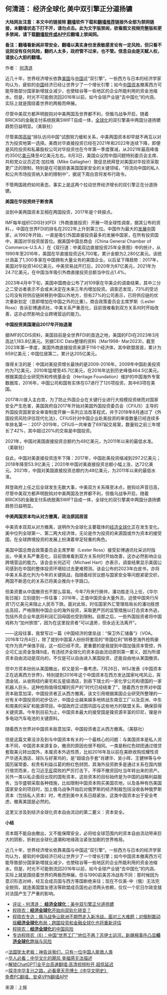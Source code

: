  <!-- 面包屑导航 --> <h2>何清涟： 经济全球化 美中双引擎正分道扬镳</h2> <p class="notice"><b>大陆网友注意：本文中的链接除 <a href="https://github.com/bannedbook/fanqiang" >翻墙</a>软件下载和<a href="https://github.com/killgcd/justmysocks/blob/master/README.md">翻墙推荐</a>链接外全部为禁网链接，未翻墙状态下打不开，请勿点击。此为文字版禁闻，欲看图文视频完整版和更多禁闻，请下载<a href="https://github.com/bannedbook/fanqiang">翻墙软件或APP</a>后翻墙上禁闻网。</p><p>备注：翻墙看新闻非常安全，翻墙以真实身份发表敏感言论有一定风险，但只看不说则没有任何风险，翻的人太多，政府管不过来，也不管。信息自由是天赋人权，请放心大胆的翻墙。</b></p>  <div class="entry"> <p>作者： <a href="https://www.bannedbook.org/bnews/tag/%e4%bd%95%e6%b8%85%e6%b6%9f/" class="st_tag internal_tag" rel="tag" title="标签 何清涟 下的日志">何清涟</a></p> <p id="summary">近几十年，世界经济增长依靠<a href="https://www.bannedbook.org/bnews/tag/%e7%be%8e%e5%9b%bd/" class="st_tag internal_tag" rel="tag" title="标签 美国 下的日志">美国</a>与<span class='wp_keywordlink_affiliate'><a href="https://www.bannedbook.org/" title="中国" target="_blank">中国</a></span>这“双引擎”。一些西方与日本的经济学家均认为，疲软的<a href="https://www.bannedbook.org/bnews/tag/%E4%B8%AD%E5%9B%BD/" class="st_tag internal_tag" rel="tag" title="标签 中国 下的日志">中国</a>经济已经让世界少了一个增长引擎；如今<a href="https://www.bannedbook.org/bnews/tag/%E4%B8%AD%E5%9B%BD%E8%B5%84%E6%9C%AC/" class="st_tag internal_tag" rel="tag" title="标签 中国资本 下的日志">中国资本</a>撤离西方可能导致部分国家新增就业减少，也使硅谷等一些地区的企业所能利用的资金池缩水。但是，时光不可能倒流回2016年以前，如今全球产业链“去中国化”的内涵，实际上就是围绕着世界的两极而伸展。</p> <p id="conimg">尽管中美双方都声明脱钩对中美两国及世界都不利，但俄乌战争开启，随着BRICKS的金融支付系统脱离SWIFT自成一体，<a href="https://www.bannedbook.org/bnews/tag/%e5%85%a8%e7%90%83%e5%8c%96/" class="st_tag internal_tag" rel="tag" title="标签 全球化 下的日志">全球化</a>的双引擎美中两国分道扬镳趋势日益明显。（美联社）</p> <p>尽管美国<span class='wp_keywordlink_affiliate'><a href="https://www.bannedbook.org/bnews/ccpdope/" title="中共高层内幕" target="_blank">高层</a></span>“排队访问中国”试图努力缓和关系，中美两国资本却早就不再互以对方为投资地第一选择。美商对华直接投资已经在2021年和2022年连续下降，即便是风险投资和私募股权公司对华投资也在今年第一季度骤减，从2021年最高峰值约350亿<a href="https://www.bannedbook.org/bnews/tag/%e7%be%8e%e5%85%83/" class="st_tag internal_tag" rel="tag" title="标签 美元 下的日志">美元</a>降至4亿美元左右。8月3日，美国众议院中国问题特别委员会主席、共和党众议员迈克·加拉格（Mike Gallagher）敦促总统拜登对美国对华投资采取更广泛的限制，特别是在可能损害美国国家安全的关键领域，“将流向中国的私人和公共市场投资纳入新的限制中”，据说下周白宫将发布行政令。</p> <p>不管两国政府如何表态，事实上是这两个拉动世界经济增长的双引擎正在分道扬镳。</p> <p><strong>美国在华投资终于断舍离</strong></p> <p>谈到中美两国资本互相在两国投资，2017年是个转捩点。</p> <p>IMF每年组织CDIS针对FDI（外商直接投资）开展一项全球性调查，据其公布的资料，，中国在世界FDI的排名在2022年上升到第三位。中国作为最大的<span class='wp_keywordlink'><a href="https://www.bannedbook.org/forum11/topic335.html" title="禁片：发展中出现的问题，只能靠发展解决？" target="_blank">发展中</a></span>国家，从1992年开始，一直是吸引外国直接投资最多的发展中国家，在所有投资国中，美国对华投资居首位。据美国中国总商会（China General Chamber of Commerce-U.S.A.）在《双行道：中美双边直接投资25年全景图》中的统计，从1990年至2016年，美国在华直接投资近6,700笔，累计金额为2,280亿美元。该统计涵盖了1,300多家在中国拥有大量业务的美国企业。以后呈下降趋势：2017年，美国对华投资140亿美元，中美贸易战开打后，2020年为87亿美元，2021年为24.7亿美元，在中国当年吸引外商直接投资总额当中仅占1.4%。</p> <p>2023年4月中下旬，美国中国商会公布了对109家在华美企的调查结果，其中三分之二受访者表示不会或未决定在未来三年内增加投资。调查还发现，73%的受访公司没有将供应链转移到中国以外地方，但有27%的公司表示，已将供应链的优次重新划定（意即增加在中国之外的比重）。商会政策委员会主席罗斯（Lester Ross）告诉彭博通讯社，中美关系严重恶化，目前很难看到双方关系何时开始改善，这亦必然影响企业跨境营运的能力。</p> <p><strong>中国投资美国潮自2017年开始退潮</strong></p> <p>据IMF的CDIS资料，美国目前是全世界FDI的首选之地，美国的FDI在2023年3月高达1,183.8亿美元。另据CEIC Data整理的资料（Mar1998- Mar2023)，截至2023年第一季度，美国外商直接投资来源于116个经济体，其中欧盟居首，累计为659亿美元；中国位居第二，累计达205亿美元。</p> <p>值得关注的是：中国对美投资增长最快的是2009-2016年。2009年中国赴美投资约为7亿美元，2010年猛增至45.7亿美元，在2016年达到历史峰值464.5亿美元。根据美国企业研究所和传统基金会（Heritage Foundation）维护的中国海外专案数据库，2016年，中国公司和国有实体在G7进行了120项投资，其中63项在美国。</p> <p>2017年川普入主白宫，为了防止外国企业在关键行业进行大规模投资继而对国家安全产生危害，美国政府自2017年开始对美国外国投资委员会（CFIUS）主导的外国投资国家安全审查制度开展一系列立法改革程式，并于2018年8月通过了《外国投资风险评估现代化法》，CFIUS针对中国企业赴美投资的审查数量已经连续多年排名第一：2017-2019年，CFIUS一共审查了697起交易案，数量较之前三年增长了42%，其中超过20%的交易是中国投资。</p> <p>2021年，中国对美国直接投资总额约为48亿美元，为2011年以来的最低水准。（美联社）</p>  <p>自此，中国对美直接投资连年下降：2017年，中国赴美投资缩减到297.2亿美元；2018年降至53.9亿美元；2020年中国对美直接投资总额小幅上涨，达72亿美元。2021年，中国对美国直接投资总额约为48亿美元，为2011年以来的最低水准。</p> <p>拜登政府上任之后全球发生无数大事，中美双方关系降至冰点，脱钩论声音日高，尽管中美双方都声明脱钩对中美两国及世界都不利，但俄乌战争开启，随着BRICKS的金融支付系统脱离SWIFT自成一体，全球化的双引擎美中两国分道扬镳趋势日益明显。</p> <p><strong>中美两国资本均从对方撤离，政治原因居首</strong></p> <p>中美资本双双从对方撤离，说明作为全球化主要载体的<a href="https://www.bannedbook.org/bnews/tag/%E7%BB%8F%E6%B5%8E%E5%85%A8%E7%90%83%E5%8C%96/" class="st_tag internal_tag" rel="tag" title="标签 经济全球化 下的日志">经济全球化</a>正在发生变化。美中位列全球第一、第二两大经济体，无论是作为投资的来源国或作为资本的接受国，在全球跨境投资的发展上扮演着举足轻重的角色。</p> <p>美国中国总商会政策委员会主席罗斯（Lester Ross）接受彭博通讯社采访时指出，中美关系严重恶化，目前很难看到双方关系何时开始改善，这亦必然影响企业跨境营运的能力。该会会长何迈可（Michael Hart）亦表示，调查结果显示美国公司感到在中国的整体投资环境较过去更难预测。该会公布的2023年白皮书，亦将中美关系恶化列为今年的关键挑战，指随着经贸议题与国家安全等问题紧密交织，两国不断恶化的关系已将美企推向十字路口。</p> <p>但美资要从中国撤资也不那么容易。今年7月央行换帅，潘功胜走马上任，《华尔街日报》立刻提到一件往事：2016年，正值中国资金大量外流，迫使中国央行斥资1万亿美元来阻止人民币下跌。面对此局，时任国家外汇管理局局长的潘功胜想出高招，严格限制中国企业的海外投资，采取更严厉的监管措施以打击资本外逃，包括外资企业年底将利润汇回母国也受到限制。自那之后，一些外国投资者将中国戏称为“加州旅馆”，因为在这里投资者“可以退房，但永远无法离开”。</p> <p>——这段往事，我曾写过一篇《中国经济的堡垒战：“保卫外汇储备”》（VOA。2016年12月4日），除了提到中国富人纷纷将套现的“帝国红利”转移至海外抢购豪宅作为资产保值手段，这一招已经不灵。更重要的是我提到中国加强资本管控，外企可汇出资金急降9成，有违经济全球化的资本自由流动原则第一要义，因为所谓资本自由流动是双向的，不仅是可以自由进入某国投资，还能自由地从某国撤资。</p>  <p>但中方资本纷纷从美国撤出，却又是另一番考虑。7月26日，WSJ发表《中国资本正在逃离西方世界》，特别提到2016年这个中国资本在西方发达国家叱咤风云，挥洒金钱，从收购纽约豪宅和五星级酒店，到吞下瑞士的一家化学公司和德国的一家机器人巨头，这种抢购值得炫耀的资产的“时代已经结束了”，随着西方世界对中国资本敌意加深，中国投资者正从西方撤离。该文引用根据美国企业研究所整理的一份有关中国投资的初步估计，中国企业越来越多地转战东南亚工厂以及亚洲、中东和南美的采矿和能源项目。中国政府正试图巩固与这些地方的联盟关系，确保获得关键资源。今年到目前为止，中国资本最大的接受国是镍资源丰富的印尼，镍是许多电动汽车电池的关键原料。</p> <p>随着西方世界对中国资本敌意加深，中国投资者正从西方撤离。（美联社）</p> <p>但是这篇文章没涉及到与中国资本有关的一个最核心的问题：与美国资本是私人资本不同，中国资本来源复杂，撤资的原因也很不相同。一类是粉红色财团通过借贷套取美元转出国外，本属资本外逃性质，比如2016年及以前在美欧收购炫耀性资产华道夫酒店、球队与好莱坞的，是“超级白手套”肖建华、吴小晖、王健林等与中国历届常委、权贵有利益瓜葛的粉红色财团，其海外投资款多是通过关系在国内银行借贷而来，在习近<span class='wp_keywordlink'><a href="https://www.bannedbook.org/forum11/topic332.html" title="禁片：平反的把戏" target="_blank">平反</a></span>腐败的严厉打击下，不得不撤资回吐当年转出来的资产。另外一类以私企面目出现的国有资本，这些资本的目标始终是为中国的战略利益服务，当华盛顿采取各种措施，比如限制中国资本购买美国农地，以及各种有伤美国国家安全的项目时，加上俄乌战争开始后对俄罗斯的经济制裁包括没收各种俄罗斯资本（包括私人资本）时，考虑到美中关系日趋紧张，这类中国资本出于安全考虑，撤离美国是必然的。</p> <p>这里又涉及到经济全球化资本自由流动的第二要义：资本安全。</p> <p><strong>小结</strong></p> <p>资本既不能自由撤出，又不能保障安全，必将给全球范围内的资本自由流动带来巨大的阴影，折射出全球化退潮和地缘政治紧张加剧的世界格局。</p> <p>近几十年，世界经济增长依靠美国与中国这“双引擎”。一些西方与日本的经济学家均认为，疲软的中国经济已经让世界少了一个增长引擎；如今中国资本撤离西方可能导致部分国家新增就业减少，也使硅谷等一些地区的企业所能利用的资金池缩水。但是，时光不可能倒流回2016年以前，如今全球产业链“去中国化”的内涵，实际上就是围绕着世界的两极而伸展。但与1990前美苏冷战有不同：那时候因为意识形态对峙，经互会成员国与西方等国断绝来往；现在不仅美-中（俄）无法完全脱钩，就连美国盟友德法等欧盟成员国也必须两头依赖，仅仅一个尼日尔政变就对法国产生了严重的影响。</p>  <!--<div id="taboola-mid-1"></div>--><ul class='op-related-articles' title='相关阅读'> <li><a href='https://www.bannedbook.org/bnews/ssgc/20230807/1917228.html' target='_blank'>评论 - 何清涟： <b>经济全球化</b>：美中双引擎正分道扬镳</a></li> <li><a href='https://www.bannedbook.org/bnews/ssgc/20220923/1788249.html' target='_blank'>程晓农：<b>经济全球化</b>开始向双轨化转变？</a></li> <li><a href='https://www.bannedbook.org/bnews/bannedvideo/20220406/1715323.html' target='_blank'>程晓农专访：俄乌战争让欧洲不期然走入新冷战，面对三大难题；对俄制裁动摇<b>经济全球化</b>布局；跨国投资和金融全球化也将重新评估</a></li> <li><a href='https://www.bannedbook.org/bnews/ssgc/20210415/1527083.html' target='_blank'>程晓农：<b>经济全球化</b>的中国风险</a></li> <li><a href='https://www.bannedbook.org/bnews/comments/20210412/1524361.html' target='_blank'>专访程晓农（6）：中国“世界工厂”地位不再？苏伊士运河，新疆棉事件凸显<b>经济全球化</b>弊端与风险</a></li> </ul> <p class="texttj"> 🔥<a href="https://www.bannedbook.org/bnews/ssgc/20230219/1850782.html" target="_blank">法国犹太老板：神告诉我们，只有一位中国人能救人类</a><br/> 🔥<a href="https://www.bannedbook.org/bnews/comments/20220220/1694796.html" target="_blank">华人必看：中华文化的飓风 幸福感无法描述</a><br/> 🔥<a href="https://github.com/bannedbook/fanqiang/wiki/V2ray%E6%9C%BA%E5%9C%BA" target="_blank">解锁ChatGPT|全平台高速翻墙:高清视频秒开,超低延迟</a><br/> 🔥<a href="https://www.bannedbook.org/bnews/comments/20220808/1768773.html" target="_blank">探寻中华复兴之路，必看章天亮博士《中华文明史》</a><br/> <a href="https://github.com/bannedbook/fanqiang/wiki/%E7%A6%81%E9%97%BB%E7%BD%91%E5%AE%89%E5%8D%93%E7%BF%BB%E5%A2%99%E6%96%B0%E9%97%BBAPP" target="_blank">免费PC翻墙、安卓VPN翻墙APP</a><br/> </p><p class="src-info">来源：上报 </p><a name='sharetosocial'></a> <div style="margin-bottom:5px;padding-bottom:5px;clear:both"> <div id="archive-pix-1" class="banner-ads"> <!-- AuctionX Display platform tag START --> <div id="27602x728x90x621x_ADSLOT1" clicktrack="%%CLICK_URL_ESC%%"></div>  <!-- AuctionX Display platform tag END --> </div> <div id="archive-pix-2" class="banner-ads"> <!-- AuctionX Display platform tag START --> <div id="27556x300x250x621x_ADSLOT1" clicktrack="%%CLICK_URL_ESC%%" style="margin:0 auto;text-align:center"></div>  <!-- AuctionX Display platform tag END --> </div> </div>  <div id="archive-pix-1" class="banner-ads"> <!-- AuctionX Display platform tag START --> <div id="27603x728x90x621x_ADSLOT1" clicktrack="%%CLICK_URL_ESC%%"></div>  <!-- AuctionX Display platform tag END --> </div> </div><!--END ENTRY--> 